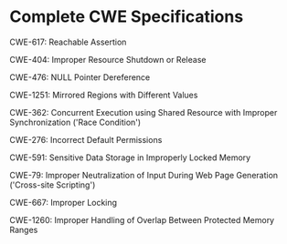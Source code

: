 

# Complete CWE Specifications

CWE-617: Reachable Assertion

CWE-404: Improper Resource Shutdown or Release

CWE-476: NULL Pointer Dereference

CWE-1251: Mirrored Regions with Different Values

CWE-362: Concurrent Execution using Shared Resource with Improper Synchronization ('Race Condition')

CWE-276: Incorrect Default Permissions

CWE-591: Sensitive Data Storage in Improperly Locked Memory

CWE-79: Improper Neutralization of Input During Web Page Generation ('Cross-site Scripting')

CWE-667: Improper Locking

CWE-1260: Improper Handling of Overlap Between Protected Memory Ranges
